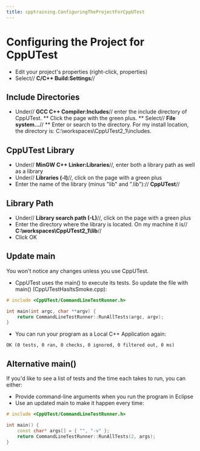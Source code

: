 ```yaml
---
title: cpptraining.ConfiguringTheProjectForCppUTest
---
```

# Configuring the Project for CppUTest
* Edit your project's properties (right-click, properties)
* Select// **C/C++ Build:Settings**//
## Include Directories
* Under// **GCC C++ Compiler:Includes**// enter the include directory of CppUTest. 
** Click the page with the green plus. 
** Select// **File system...**//
** Enter or search to the directory. For my install location, the directory is: C:\workspaces\CppUTest2_1\includes.
## CppUTest Library
* Under// **MinGW C++ Linker:Libraries**//, enter both a library path as well as a library
* Under// **Libraries (-l)**//, click on the page with a green plus
* Enter the name of the library (minus "lib" and ".lib"):// **CppUTest**//
## Library Path
* Under// **Library search path (-L)**//, click on the page with a green plus
* Enter the directory where the library is located. On my machine it is// **C:\workspaces\CppUTest2_1\lib**// 
* Click OK
## Update main
You won't notice any changes unless you use CppUTest.
* CppUTest uses the main() to execute its tests. So update the file with main() (CppUTestHasItsSmoke.cpp):
```cpp
# include <CppUTest/CommandLineTestRunner.h>

int main(int argc, char **argv) {
	return CommandLineTestRunner::RunAllTests(argc, argv);
}
```
* You can run your program as a Local C++ Application again:
```
OK (0 tests, 0 ran, 0 checks, 0 ignored, 0 filtered out, 0 ms)
```

## Alternative main()
If you'd like to see a list of tests and the time each takes to run, you can either:
* Provide command-line arguments when you run the program in Eclipse
* Use an updated main to make it happen every time:
```cpp
# include <CppUTest/CommandLineTestRunner.h>

int main() {
	const char* args[] = { "", "-v" };
	return CommandLineTestRunner::RunAllTests(2, args);
}
```
